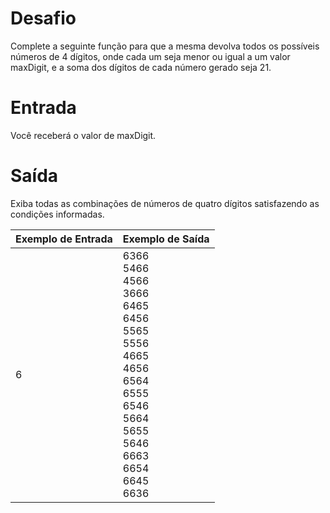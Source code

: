 # Desafio
Complete a seguinte função para que a mesma devolva todos os possíveis números de 4 dígitos, onde cada um seja menor ou igual a um valor maxDigit, e a soma dos dígitos de cada número gerado seja 21. 

# Entrada
Você receberá o valor de maxDigit.

# Saída
Exiba todas as combinações de números de quatro dígitos satisfazendo as condições informadas.

| Exemplo de Entrada | Exemplo de Saída|
| ---|--- |
|6|6366<br />5466<br />4566<br />3666<br />6465<br />6456<br />5565<br />5556<br />4665<br />4656<br />6564<br />6555<br />6546<br />5664<br />5655<br />5646<br />6663<br />6654<br />6645<br />6636|